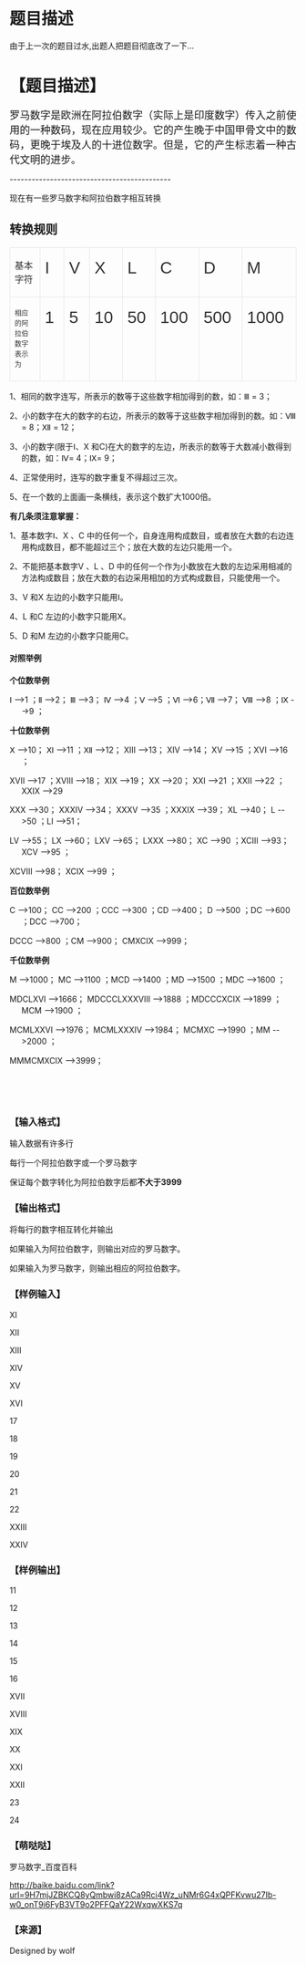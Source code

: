 # 题目描述


<p>
由于上一次的题目过水,出题人把题目彻底改了一下...
</p>
<h1>
【题目描述】
</h1>
<p>
<span style="font-size:18px;">罗马数字是欧洲在阿拉伯数字（实际上是印度数字）传入之前使用的一种数码，现在应用较少。它的产生晚于中国甲骨文中的数码，更晚于埃及人的十进位数字。但是，它的产生标志着一种古代文明的进步。</span> 
</p>
<p>
--------------------------------------------
</p>
<p>
现在有一些罗马数字和阿拉伯数字相互转换
</p>
<h2>
转换规则
</h2>
<p>
</p><table class="MsoNormalTable ke-zeroborder" style="border-collapse:collapse;" border="0" cellpadding="0" cellspacing="0">
<tbody>
<tr>
<td style="border:solid #E6E6E6 1.0pt;" valign="top" width="84">
<p class="MsoNormal" align="left">
<span style="font-size:12.0pt;font-family:宋体;color:#333333;">基本字符</span><span style="font-size:12.0pt;font-family:Arial;color:#333333;"></span> 
</p>
</td>
<td style="border:solid #E6E6E6 1.0pt;" valign="top" width="48">
<p class="MsoNormal" align="left">
<span style="font-size:22.0pt;font-family:Arial;color:#333333;">I</span> 
</p>
</td>
<td style="border:solid #E6E6E6 1.0pt;" valign="top" width="48">
<p class="MsoNormal" align="left">
<span style="font-size:22.0pt;font-family:Arial;color:#333333;">V</span> 
</p>
</td>
<td style="border:solid #E6E6E6 1.0pt;" valign="top" width="60">
<p class="MsoNormal" align="left">
<span style="font-size:22.0pt;font-family:Arial;color:#333333;">X</span> 
</p>
</td>
<td style="border:solid #E6E6E6 1.0pt;" valign="top" width="60">
<p class="MsoNormal" align="left">
<span style="font-size:22.0pt;font-family:Arial;color:#333333;">L</span> 
</p>
</td>
<td style="border:solid #E6E6E6 1.0pt;" valign="top" width="84">
<p class="MsoNormal" align="left">
<span style="font-size:22.0pt;font-family:Arial;color:#333333;">C</span> 
</p>
</td>
<td style="border:solid #E6E6E6 1.0pt;" valign="top" width="84">
<p class="MsoNormal" align="left">
<span style="font-size:22.0pt;font-family:Arial;color:#333333;">D</span> 
</p>
</td>
<td style="border:solid #E6E6E6 1.0pt;" valign="top" width="109">
<p class="MsoNormal" align="left">
<span style="font-size:22.0pt;font-family:Arial;color:#333333;">M</span> 
</p>
</td>
</tr>
<tr>
<td style="border:solid #E6E6E6 1.0pt;" valign="top" width="84">
<p class="MsoNormal" align="left">
<span style="font-size:9.0pt;font-family:宋体;color:#333333;">相应的阿拉伯数字表示为</span><span style="font-size:9.0pt;font-family:Arial;color:#333333;"></span> 
</p>
</td>
<td style="border:solid #E6E6E6 1.0pt;" valign="top" width="48">
<p class="MsoNormal" align="left">
<span style="font-size:22.0pt;font-family:Arial;color:#333333;">1</span> 
</p>
</td>
<td style="border:solid #E6E6E6 1.0pt;" valign="top" width="48">
<p class="MsoNormal" align="left">
<span style="font-size:22.0pt;font-family:Arial;color:#333333;">5</span> 
</p>
</td>
<td style="border:solid #E6E6E6 1.0pt;" valign="top" width="60">
<p class="MsoNormal" align="left">
<span style="font-size:22.0pt;font-family:Arial;color:#333333;">10</span> 
</p>
</td>
<td style="border:solid #E6E6E6 1.0pt;" valign="top" width="60">
<p class="MsoNormal" align="left">
<span style="font-size:22.0pt;font-family:Arial;color:#333333;">50</span> 
</p>
</td>
<td style="border:solid #E6E6E6 1.0pt;" valign="top" width="84">
<p class="MsoNormal" align="left">
<span style="font-size:22.0pt;font-family:Arial;color:#333333;">100</span> 
</p>
</td>
<td style="border:solid #E6E6E6 1.0pt;" valign="top" width="84">
<p class="MsoNormal" align="left">
<span style="font-size:22.0pt;font-family:Arial;color:#333333;">500</span> 
</p>
</td>
<td style="border:solid #E6E6E6 1.0pt;" valign="top" width="109">
<p class="MsoNormal" align="left">
<span style="font-size:22.0pt;font-family:Arial;color:#333333;">1000</span> 
</p>
</td>
</tr>
</tbody>
</table>
<p></p>
<p class="MsoNormal" style="margin-left:15.75pt;text-indent:-15.75pt;" align="left">
<span>1</span><span style="font-family:宋体;">、相同的数字连写，所表示的数等于这些数字相加得到的数，如：Ⅲ</span><span> = 3</span><span style="font-family:宋体;">；</span><span></span> 
</p>
<p class="MsoNormal" style="margin-left:15.75pt;text-indent:-15.75pt;" align="left">
<span>2</span><span style="font-family:宋体;">、小的数字在大的数字的右边，所表示的数等于这些数字相加得到的数。如：Ⅷ</span><span> = 8</span><span style="font-family:宋体;">；Ⅻ</span><span> =
12</span><span style="font-family:宋体;">；</span><span></span> 
</p>
<p class="MsoNormal" style="margin-left:15.75pt;text-indent:-15.75pt;" align="left">
<span>3</span><span style="font-family:宋体;">、小的数字</span><span>(</span><span style="font-family:宋体;">限于Ⅰ、</span><span>X </span><span style="font-family:宋体;">和</span><span>C)</span><span style="font-family:宋体;">在大的数字的左边，所表示的数等于大数减小数得到的数，如：Ⅳ</span><span>= 4</span><span style="font-family:宋体;">；Ⅸ</span><span>= 9</span><span style="font-family:宋体;">；</span><span></span> 
</p>
<p class="MsoNormal" style="margin-left:15.75pt;text-indent:-15.75pt;" align="left">
<span>4</span><span style="font-family:宋体;">、正常使用时，连写的数字重复不得超过三次。</span><span></span> 
</p>
<p class="MsoNormal" style="margin-left:15.75pt;text-indent:-15.75pt;" align="left">
<span>5</span><span style="font-family:宋体;">、在一个数的上面画一条横线，表示这个数扩大</span><span>1000</span><span style="font-family:宋体;">倍。</span> 
</p>
<p class="MsoNormal" style="margin-left:15.8pt;text-indent:-15.8pt;" align="left">
<b><span style="font-family:宋体;">有几条须注意掌握：</span></b><b><span></span></b> 
</p>
<p class="MsoNormal" style="margin-left:15.75pt;text-indent:-15.75pt;" align="left">
<span>1</span><span style="font-family:宋体;">、基本数字Ⅰ、</span><span>X </span><span style="font-family:宋体;">、</span><span>C </span><span style="font-family:宋体;">中的任何一个，自身连用构成数目，或者放在大数的右边连用构成数目，都不能超过三个；放在大数的左边只能用一个。</span><span></span> 
</p>
<p class="MsoNormal" style="margin-left:15.75pt;text-indent:-15.75pt;" align="left">
<span>2</span><span style="font-family:宋体;">、不能把基本数字</span><span>V </span><span style="font-family:宋体;">、</span><span>L </span><span style="font-family:宋体;">、</span><span>D </span><span style="font-family:宋体;">中的任何一个作为小数放在大数的左边采用相减的方法构成数目；放在大数的右边采用相加的方式构成数目，只能使用一个。</span><span></span> 
</p>
<p class="MsoNormal" style="margin-left:15.75pt;text-indent:-15.75pt;" align="left">
<span>3</span><span style="font-family:宋体;">、</span><span>V </span><span style="font-family:宋体;">和</span><span>X </span><span style="font-family:宋体;">左边的小数字只能用Ⅰ。</span><span></span> 
</p>
<p class="MsoNormal" style="margin-left:15.75pt;text-indent:-15.75pt;" align="left">
<span>4</span><span style="font-family:宋体;">、</span><span>L </span><span style="font-family:宋体;">和</span><span>C </span><span style="font-family:宋体;">左边的小数字只能用</span><span>X</span><span style="font-family:宋体;">。</span><span></span> 
</p>
<p class="MsoNormal" style="margin-left:15.75pt;text-indent:-15.75pt;" align="left">
<span>5</span><span style="font-family:宋体;">、</span><span>D </span><span style="font-family:宋体;">和</span><span>M </span><span style="font-family:宋体;">左边的小数字只能用</span><span>C</span><span style="font-family:宋体;">。</span><span></span> 
</p>
<h4>
<b><span style="font-family:宋体;">对照举例</span></b> 
</h4>
<p class="MsoNormal" style="margin-left:15.8pt;text-indent:-15.8pt;" align="left">
<b><span style="font-family:宋体;">个位数举例</span></b><b><span></span></b> 
</p>
<p class="MsoNormal" style="margin-left:15.75pt;text-indent:-15.75pt;" align="left">
<span style="font-family:宋体;">Ⅰ</span><span> --&gt;1 </span><span style="font-family:宋体;">；Ⅱ</span><span> --&gt;2</span><span style="font-family:宋体;">；</span> <span style="font-family:宋体;">Ⅲ</span><span> --&gt;3</span><span style="font-family:宋体;">；</span> <span style="font-family:宋体;">Ⅳ</span><span> --&gt;4 </span><span style="font-family:宋体;">；Ⅴ</span><span> --&gt;5 </span><span style="font-family:宋体;">；Ⅵ</span><span> --&gt;6</span><span style="font-family:宋体;">；Ⅶ</span><span> --&gt;7</span><span style="font-family:宋体;">；</span> <span style="font-family:宋体;">Ⅷ</span><span> --&gt;8 </span><span style="font-family:宋体;">；Ⅸ</span><span> --&gt;9 </span><span style="font-family:宋体;">；</span><span></span> 
</p>
<p class="MsoNormal" style="margin-left:15.8pt;text-indent:-15.8pt;" align="left">
<b><span style="font-family:宋体;">十位数举例</span></b><b><span></span></b> 
</p>
<p class="MsoNormal" style="margin-left:15.75pt;text-indent:-15.75pt;" align="left">
<span style="font-family:宋体;">Ⅹ</span><span> --&gt;10</span><span style="font-family:宋体;">；</span> <span style="font-family:宋体;">Ⅺ</span><span> --&gt;11 </span><span style="font-family:宋体;">；Ⅻ</span><span> --&gt;12</span><span style="font-family:宋体;">；</span><span> XIII --&gt;13</span><span style="font-family:宋体;">；</span><span> XIV --&gt;14</span><span style="font-family:宋体;">；</span><span> XV --&gt;15 </span><span style="font-family:宋体;">；</span><span>XVI
--&gt;16 </span><span style="font-family:宋体;">；</span><span></span> 
</p>
<p class="MsoNormal" style="margin-left:15.75pt;text-indent:-15.75pt;" align="left">
<span>XVII
--&gt;17 </span><span style="font-family:宋体;">；</span><span>XVIII --&gt;18</span><span style="font-family:宋体;">；</span><span> XIX --&gt;19</span><span style="font-family:宋体;">；</span><span> XX
--&gt;20</span><span style="font-family:宋体;">；</span><span> XXI --&gt;21 </span><span style="font-family:宋体;">；</span><span>XXII --&gt;22 </span><span style="font-family:宋体;">；</span><span>XXIX
--&gt;29</span> 
</p>
<p class="MsoNormal" style="margin-left:15.75pt;text-indent:-15.75pt;" align="left">
<span>XXX
--&gt;30</span><span style="font-family:宋体;">；</span><span> XXXIV --&gt;34</span><span style="font-family:宋体;">；</span><span> XXXV --&gt;35 </span><span style="font-family:宋体;">；</span><span>XXXIX
--&gt;39</span><span style="font-family:宋体;">；</span><span> XL --&gt;40</span><span style="font-family:宋体;">；</span><span> L --&gt;50 </span><span style="font-family:宋体;">；</span><span>LI
--&gt;51</span><span style="font-family:宋体;">；</span> <span></span> 
</p>
<p class="MsoNormal" style="margin-left:15.75pt;text-indent:-15.75pt;" align="left">
<span>LV
--&gt;55</span><span style="font-family:宋体;">；</span><span> LX --&gt;60</span><span style="font-family:宋体;">；</span><span> LXV --&gt;65</span><span style="font-family:宋体;">；</span><span> LXXX --&gt;80</span><span style="font-family:宋体;">；</span><span> XC --&gt;90 </span><span style="font-family:宋体;">；</span><span>XCIII --&gt;93</span><span style="font-family:宋体;">；</span><span> XCV --&gt;95 </span><span style="font-family:宋体;">；</span><span></span> 
</p>
<p class="MsoNormal" style="margin-left:15.75pt;text-indent:-15.75pt;" align="left">
<span>XCVIII
--&gt;98</span><span style="font-family:宋体;">；</span><span> XCIX --&gt;99 </span><span style="font-family:宋体;">；</span><span></span> 
</p>
<p class="MsoNormal" style="margin-left:15.8pt;text-indent:-15.8pt;" align="left">
<b><span style="font-family:宋体;">百位数举例</span></b><b><span></span></b> 
</p>
<p class="MsoNormal" style="margin-left:15.75pt;text-indent:-15.75pt;" align="left">
<span>C
--&gt;100</span><span style="font-family:宋体;">；</span><span> CC --&gt;200 </span><span style="font-family:宋体;">；</span><span>CCC --&gt;300 </span><span style="font-family:宋体;">；</span><span>CD
--&gt;400</span><span style="font-family:宋体;">；</span><span> D --&gt;500 </span><span style="font-family:宋体;">；</span><span>DC --&gt;600 </span><span style="font-family:宋体;">；</span><span>DCC
--&gt;700</span><span style="font-family:宋体;">；</span> <span></span> 
</p>
<p class="MsoNormal" style="margin-left:15.75pt;text-indent:-15.75pt;" align="left">
<span>DCCC
--&gt;800 </span><span style="font-family:宋体;">；</span><span>CM --&gt;900</span><span style="font-family:宋体;">；</span><span> CMXCIX --&gt;999</span><span style="font-family:宋体;">；</span><span></span> 
</p>
<p class="MsoNormal" style="margin-left:15.8pt;text-indent:-15.8pt;" align="left">
<b><span style="font-family:宋体;">千位数举例</span></b><b><span></span></b> 
</p>
<p class="MsoNormal" style="margin-left:15.75pt;text-indent:-15.75pt;" align="left">
<span>M
--&gt;1000</span><span style="font-family:宋体;">；</span><span> MC --&gt;1100 </span><span style="font-family:宋体;">；</span><span>MCD --&gt;1400 </span><span style="font-family:宋体;">；</span><span>MD
--&gt;1500 </span><span style="font-family:宋体;">；</span><span>MDC --&gt;1600 </span><span style="font-family:宋体;">；</span><span></span> 
</p>
<p class="MsoNormal" style="margin-left:15.75pt;text-indent:-15.75pt;" align="left">
<span>MDCLXVI
--&gt;1666</span><span style="font-family:宋体;">；</span><span> MDCCCLXXXVIII --&gt;1888 </span><span style="font-family:宋体;">；</span><span>MDCCCXCIX --&gt;1899 </span><span style="font-family:宋体;">；</span><span>MCM --&gt;1900 </span><span style="font-family:宋体;">；</span><span></span> 
</p>
<p class="MsoNormal" style="margin-left:15.75pt;text-indent:-15.75pt;" align="left">
<span>MCMLXXVI
--&gt;1976</span><span style="font-family:宋体;">；</span><span> MCMLXXXIV --&gt;1984</span><span style="font-family:宋体;">；</span><span> MCMXC --&gt;1990 </span><span style="font-family:宋体;">；</span><span>MM
--&gt;2000 </span><span style="font-family:宋体;">；</span><span></span> 
</p>
<p class="MsoNormal" style="margin-left:15.75pt;text-indent:-15.75pt;" align="left">
<span>MMMCMXCIX
--&gt;3999</span><span style="font-family:宋体;">；</span> 
</p>
<p>
<br/>
</p>
<p>
<br/>
</p>
<h3>
【输入格式】
</h3>
<p>
输入数据有许多行
</p>
<p>
每行一个阿拉伯数字或一个罗马数字
</p>
<p>
保证每个数字转化为阿拉伯数字后都<strong>不大于3999</strong> 
</p>
<h3>
【输出格式】
</h3>
<p>
将每行的数字相互转化并输出
</p>
<p>
如果输入为阿拉伯数字，则输出对应的罗马数字。
</p>
<p>
如果输入为罗马数字，则输出相应的阿拉伯数字。
</p>
<h3>
【样例输入】
</h3>
<p>
XI 
</p>
<p>
XII 
</p>
<p>
XIII 
</p>
<p>
XIV 
</p>
<p>
XV 
</p>
<p>
XVI 
</p>
<p>
17 
</p>
<p>
18 
</p>
<p>
19 
</p>
<p>
20 
</p>
<p>
21 
</p>
<p>
22 
</p>
<p>
XXIII 
</p>
<p>
XXIV
</p>
<h3>
【样例输出】
</h3>
<p>
11 
</p>
<p>
12 
</p>
<p>
13 
</p>
<p>
14 
</p>
<p>
15 
</p>
<p>
16 
</p>
<p>
XVII 
</p>
<p>
XVIII 
</p>
<p>
XIX 
</p>
<p>
XX 
</p>
<p>
XXI 
</p>
<p>
XXII 
</p>
<p>
23 
</p>
<p>
24
</p>
<h3>
【萌哒哒】
</h3>
<p>
罗马数字_百度百科 
</p>
<p>
<a href="http://baike.baidu.com/link?url=9H7mjJZBKCQ8yQmbwi8zACa9Rci4Wz_uNMr6G4xQPFKvwu27Ib-w0_onT9i6FyB3VT9o2PFFQaY22WxqwXKS7q" target="_blank">http://baike.baidu.com/link?url=9H7mjJZBKCQ8yQmbwi8zACa9Rci4Wz_uNMr6G4xQPFKvwu27Ib-w0_onT9i6FyB3VT9o2PFFQaY22WxqwXKS7q</a> 
</p>
<h3>
【来源】
</h3>
<p>
Designed by wolf  <img src="http://218.28.19.228/kindeditor/plugins/emoticons/images/29.gif" alt="" border="0"/> 
</p>
